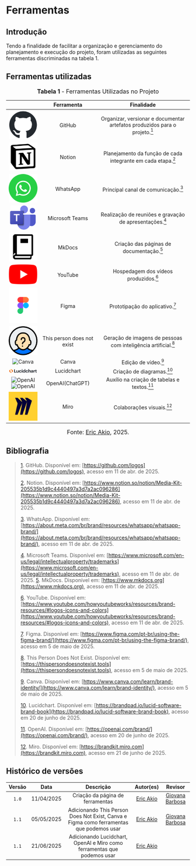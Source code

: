 # Ferramentas

## Introdução

Tendo a finalidade de facilitar a organização e gerenciamento do planejamento e execução do projeto, foram utilizadas as seguintes ferramentas discriminadas na tabela 1.

## Ferramentas utilizadas

<font size="3"><p style="text-align: center"><b>Tabela 1</b> - Ferramentas Utilizadas no Projeto</p></font>

|                                                                    |Ferramenta|Finalidade               |
|:------------------------------------------------------------------:|:----------:|:-----------------------:|
|<img class="card-img img-fluid rounded" src="https://raw.githubusercontent.com/Requisitos-de-software/2025.1-DetranDF/main/docs/assets/ferramentas/github-mark/github-mark.png" title="GitHub" width=100>|GitHub| Organizar, versionar e documentar artefatos produzidos para o projeto.<a id="anchor_1" href="#FRM1"><sup>1</sup></a>|
|<img class="card-img img-fluid rounded" src="https://raw.githubusercontent.com/Requisitos-de-software/2025.1-DetranDF/main/docs/assets/ferramentas/Notion_app_logo.png" title="Notion" width=100>|Notion|Planejamento da função de cada integrante em cada etapa.<a id="anchor_2" href="#FRM2"><sup>2</sup></a>|
|<img class="card-img img-fluid rounded" src="https://raw.githubusercontent.com/Requisitos-de-software/2025.1-DetranDF/main/docs/assets/ferramentas/whatsapp.png" title="WhatsApp" width=100>|WhatsApp|Principal canal de comunicação.<a id="anchor_3" href="#FRM3"><sup>3</sup></a>|
|<img class="card-img img-fluid rounded" src="https://raw.githubusercontent.com/Requisitos-de-software/2025.1-DetranDF/main/docs/assets/ferramentas/Microsoft_Teams.png" title="Microsoft Teams" width=70>|Microsoft Teams|Realização de reuniões e gravação de apresentações.<a id="anchor_4" href="#FRM4"><sup>4</sup></a>|
|<img class="card-img img-fluid rounded" src="https://raw.githubusercontent.com/Requisitos-de-software/2025.1-DetranDF/main/docs/assets/ferramentas/MkDocs_Logo.png" title="MkDocs" width=100>|MkDocs|Criação das páginas de documentação.<a id="anchor_5" href="#FRM5"><sup>5</sup></a>|
|<img class="card-img img-fluid rounded" src="https://raw.githubusercontent.com/Requisitos-de-software/2025.1-DetranDF/main/docs/assets/ferramentas/Youtube_logo.png" title="YouTube" width=100>|YouTube|Hospedagem dos vídeos produzidos.<a id="anchor_6" href="#FRM6"><sup>6</sup></a>|
|<img class="card-img img-fluid rounded" src="https://raw.githubusercontent.com/Requisitos-de-software/2025.1-DetranDF/main/docs/assets/ferramentas/Figma/Figma-Icon(Full-color)/Figma-Icon(Full-color).png" title="Figma" width=100>|Figma|Prototipação do aplicativo.<a id="anchor_7" href="#FRM7"><sup>7</sup></a>|
|<img class="card-img img-fluid rounded" src="https://raw.githubusercontent.com/Requisitos-de-software/2025.1-DetranDF/main/docs/assets/ferramentas/this-person-does-not-exist.png" title="This person does not exist" width=100>|This person does not exist|Geração de imagens de pessoas com inteligência artificial.<a id="anchor_8" href="#FRM8"><sup>8</sup></a>|
|<img class="card-img img-fluid rounded" width=100 src="https://static-cse.canva.com/blob/1148850/image2.14726cf7.avif" title="Canva">|Canva| Edição de vídeo.<a id="anchor_9" href="#FRM9"><sup>9</sup></a>|
| <img class="card-img img-fluid rounded" width=75 src="https://raw.githubusercontent.com/Requisitos-de-software/2025.1-DetranDF/main/docs/assets/ferramentas/Lucidchart-Logos/1a/1a/Lucidchart-Primary3D-Logo-Default-TypeCG100-onClear-np-RGB-M.png" title="Lucidchart">| Lucidchart | Criação de diagramas.<a id="anchor_10" href="#FRM10"><sup>10</sup></a>|
|<img class="card-img img-fluid rounded only-light" width=100 src="https://raw.githubusercontent.com/Requisitos-de-software/2025.1-DetranDF/main/docs/assets/ferramentas/OpenAI-logos(new)/OpenAI-black-monoblossom.png" title="OpenAI"><img class="card-img img-fluid rounded only-dark" width=100 src="https://raw.githubusercontent.com/Requisitos-de-software/2025.1-DetranDF/main/docs/assets/ferramentas/OpenAI-logos(new)/OpenAI-white-monoblossom.png" title="OpenAI">|OpenAI(ChatGPT)|Auxílio na criação de tabelas e textos.<a id="anchor_11" href="#FRM11"><sup>11</sup></a>|
|<img class="card-img img-fluid rounded" width=100 src="https://raw.githubusercontent.com/Requisitos-de-software/2025.1-DetranDF/main/docs/assets/ferramentas/icon.jpeg" title="miro">|Miro|Colaborações visuais.<a id="anchor_12" href="#FRM12"><sup>12</sup></a>|

<font size="3"><p style="text-align: center">Fonte: [Eric Akio](https://github.com/eric-kingu), 2025.</p></font>

## Bibliografia

> <a id="#FRM1" href="anchor_1">1</a>. GitHub. Disponível em: [https://github.com/logos](https://github.com/logos), acesso em 11 de abr. de 2025.
> 
> <a id="#FRM2" href="anchor_2">2</a>. Notion. Disponível em: [https://www.notion.so/notion/Media-Kit-205535b1d9c4440497a3d7a2ac096286](https://www.notion.so/notion/Media-Kit-205535b1d9c4440497a3d7a2ac096286), acesso em 11 de abr. de 2025.
> 
> <a id="#FRM3" href="anchor_3">3</a>. WhatsApp. Disponível em: [https://about.meta.com/br/brand/resources/whatsapp/whatsapp-brand/](https://about.meta.com/br/brand/resources/whatsapp/whatsapp-brand/), acesso em 11 de abr. de 2025.
> 
> <a id="#FRM4" href="anchor_4">4</a>. Microsoft Teams. Disponível em: [https://www.microsoft.com/en-us/legal/intellectualproperty/trademarks](https://www.microsoft.com/en-us/legal/intellectualproperty/trademarks), acesso em 11 de abr. de 2025.
> <a id="#FRM5" href="anchor_5">5</a>. MkDocs. Disponível em: [https://www.mkdocs.org](https://www.mkdocs.org), acesso em 11 de abr. de 2025.
> 
> <a id="#FRM6" href="anchor_6">6</a>. YouTube. Disponível em: [https://www.youtube.com/howyoutubeworks/resources/brand-resources/#logos-icons-and-colors](https://www.youtube.com/howyoutubeworks/resources/brand-resources/#logos-icons-and-colors), acesso em 11 de abr. de 2025.
>
> <a id="#FRM7" href="anchor_7">7</a>. Figma. Disponível em: [https://www.figma.com/pt-br/using-the-figma-brand/](https://www.figma.com/pt-br/using-the-figma-brand/), acesso em 5 de maio de 2025.
>
> <a id="#FRM8" href="anchor_8">8</a>. This Person Does Not Exist. Disponível em: [https://thispersondoesnotexist.tools](https://thispersondoesnotexist.tools), acesso em 5 de maio de 2025.
>
> <a id="#FRM9" href="anchor_9">9</a>. Canva. Disponível em: [https://www.canva.com/learn/brand-identity/](https://www.canva.com/learn/brand-identity/), acesso em 5 de maio de 2025.
>
> <a id="#FRM10" href="anchor_10">10</a>. Lucidchart. Disponível em: [https://brandpad.io/lucid-software-brand-book](https://brandpad.io/lucid-software-brand-book), acesso em 20 de junho de 2025.
>
> <a id="#FRM11" href="anchor_11">11</a>. OpenAI. Disponível em: [https://openai.com/brand/](https://openai.com/brand/), acesso em 20 de junho de 2025.
>
> <a id="#FRM12" href="anchor_12">12</a>. Miro. Disponível em: [https://brandkit.miro.com](https://brandkit.miro.com), acesso em 21 de junho de 2025.

## Histórico de versões

|Versão|Data|Descrição|Autor(es)|Revisor|
|:----:|:--:|:-------:|:-------:|:-----:|
|`1.0`|11/04/2025|Criação da página de ferramentas|[Eric Akio](https://github.com/eric-kingu)|  [Giovana Barbosa](https://github.com/gio221)  |
|`1.1`|05/05/2025|Adicionando This Person Does Not Exist, Canva e Figma como ferramentas que podemos usar|[Eric Akio](https://github.com/eric-kingu)| [Giovana Barbosa ](https://github.com/gio221)|
|`1.1`|21/06/2025|Adicionando Lucidchart, OpenAI e Miro como ferramentas que podemos usar|[Eric Akio](https://github.com/eric-kingu)| |